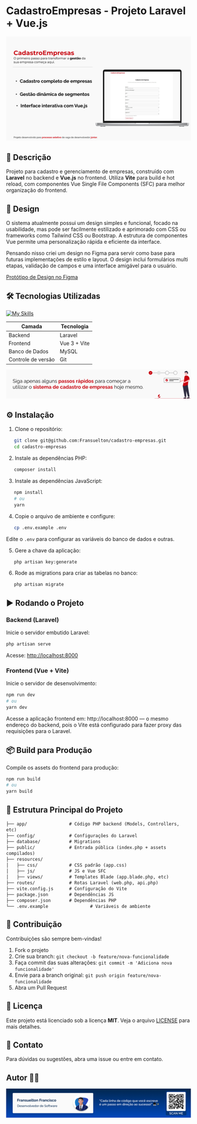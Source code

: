 # CadastroEmpresas - Projeto Laravel + Vue.js

![](.github/readme/README.md%20-%20Banner%201.png)

## 🚀 Descrição  
Projeto para cadastro e gerenciamento de empresas, construído com **Laravel** no backend e **Vue.js** no frontend. Utiliza **Vite** para build e hot reload, com componentes Vue Single File Components (SFC) para melhor organização do frontend.

## 🎨 Design

O sistema atualmente possui um design simples e funcional, focado na usabilidade, mas pode ser facilmente estilizado e aprimorado com CSS ou frameworks como Tailwind CSS ou Bootstrap. A estrutura de componentes Vue permite uma personalização rápida e eficiente da interface.

Pensando nisso criei um design no Figma para servir como base para futuras implementações de estilo e layout. O design inclui formulários multi etapas, validação de campos e uma interface amigável para o usuário.

[Protótipo de Design no Figma](https://www.figma.com/design/buo8pGSs0L2LGeT7lhoi5F/Projeto-Laravel---Telepesquisa?node-id=0-1&t=hIIzIKV5HQAYmhzJ-1)

## 🛠 Tecnologias Utilizadas  

[![My Skills](https://skillicons.dev/icons?i=js,laravel,vue,mysql,git,vite)](https://skillicons.dev)

| Camada       | Tecnologia                   |
|--------------|-----------------------------|
| Backend      | Laravel                   |
| Frontend     | Vue 3 + Vite                |
| Banco de Dados | MySQL                      |
| Controle de versão | Git                    |


![](.github/readme/README.md%20-%20Banner%202.png)

## ⚙️ Instalação

1. Clone o repositório:  
```bash
   git clone git@github.com:Fransuelton/cadastro-empresas.git
   cd cadastro-empresas
```

2. Instale as dependências PHP:  
```bash
   composer install
```

3. Instale as dependências JavaScript:
  
```bash
   npm install
   # ou
   yarn
 ```

4. Copie o arquivo de ambiente e configure:  
```bash
   cp .env.example .env
   ```
   Edite o `.env` para configurar as variáveis do banco de dados e outras.

5. Gere a chave da aplicação:  
```bash
   php artisan key:generate
```

6. Rode as migrations para criar as tabelas no banco:  
```bash
   php artisan migrate
```

## ▶️ Rodando o Projeto

### Backend (Laravel)  
Inicie o servidor embutido Laravel:  
```bash
php artisan serve
```
Acesse: [http://localhost:8000](http://localhost:8000)

### Frontend (Vue + Vite)  
Inicie o servidor de desenvolvimento:  
```bash
npm run dev
# ou
yarn dev
```
Acesse a aplicação frontend em: http://localhost:8000 — o mesmo endereço do backend, pois o Vite está configurado para fazer proxy das requisições para o Laravel. 

## 📦 Build para Produção

Compile os assets do frontend para produção:  
```bash
npm run build
# ou
yarn build
```

## 📁 Estrutura Principal do Projeto

```
├── app/                # Código PHP backend (Models, Controllers, etc)
├── config/             # Configurações do Laravel
├── database/           # Migrations
├── public/             # Entrada pública (index.php + assets compilados)
├── resources/
│   ├── css/            # CSS padrão (app.css)
│   ├── js/             # JS e Vue SFC
│   ├── views/          # Templates Blade (app.blade.php, etc)
├── routes/             # Rotas Laravel (web.php, api.php)
├── vite.config.js      # Configuração do Vite
├── package.json        # Dependências JS
├── composer.json       # Dependências PHP
└── .env.example                # Variáveis de ambiente
```

## 🤝 Contribuição

Contribuições são sempre bem-vindas!  
1. Fork o projeto  
2. Crie sua branch: `git checkout -b feature/nova-funcionalidade`  
3. Faça commit das suas alterações: `git commit -m 'Adiciona nova funcionalidade'`  
4. Envie para a branch original: `git push origin feature/nova-funcionalidade`  
5. Abra um Pull Request  

## 📄 Licença

Este projeto está licenciado sob a licença **MIT**. Veja o arquivo [LICENSE](LICENSE) para mais detalhes.

## 💬 Contato

Para dúvidas ou sugestões, abra uma issue ou entre em contato.

## Autor 👨‍💻

![](.github/readme/author-banner.png)
